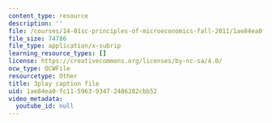 ```yaml
---
content_type: resource
description: ''
file: /courses/14-01sc-principles-of-microeconomics-fall-2011/1ae84ea0fc11596393472486282cbb52_yCd_OSJmtfg.vtt
file_size: 74786
file_type: application/x-subrip
learning_resource_types: []
license: https://creativecommons.org/licenses/by-nc-sa/4.0/
ocw_type: OCWFile
resourcetype: Other
title: 3play caption file
uid: 1ae84ea0-fc11-5963-9347-2486282cbb52
video_metadata:
  youtube_id: null
---
```

